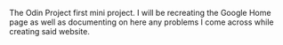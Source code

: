 The Odin Project first mini project.
I will be recreating the Google Home page as well as documenting on here any problems I come across while creating said website.
